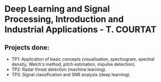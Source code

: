 # Deep Learning and Signal Processing, Introduction and Industrial Applications - T. COURTAT
## Projects done:
- TP1: Application of basic concepts (visualisation, spectrogram, spectral density, Welch's method, pitch estimation, impulse detection).
- TP2: Radar threat detection (machine learning).
- TP3: Signal classification and SNR analysis (deep learning).

